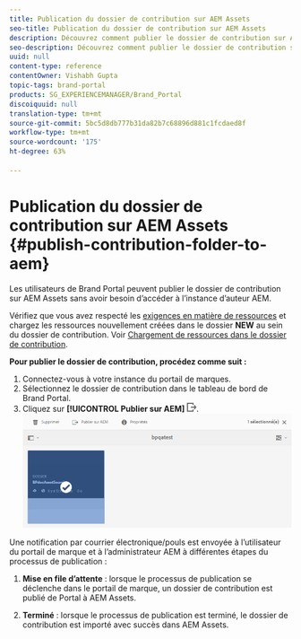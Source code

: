 ```yaml
---
title: Publication du dossier de contribution sur AEM Assets
seo-title: Publication du dossier de contribution sur AEM Assets
description: Découvrez comment publier le dossier de contribution sur AEM Assets dans Brand Portal.
seo-description: Découvrez comment publier le dossier de contribution sur AEM Assets dans Brand Portal.
uuid: null
content-type: reference
contentOwner: Vishabh Gupta
topic-tags: brand-portal
products: SG_EXPERIENCEMANAGER/Brand_Portal
discoiquuid: null
translation-type: tm+mt
source-git-commit: 5bc5d8db777b31da82b7c68896d881c1fcdaed8f
workflow-type: tm+mt
source-wordcount: '175'
ht-degree: 63%

---
```



# Publication du dossier de contribution sur AEM Assets {#publish-contribution-folder-to-aem}

Les utilisateurs de Brand Portal peuvent publier le dossier de contribution sur AEM Assets sans avoir besoin d’accéder à l’instance d’auteur AEM.

Vérifiez que vous avez respecté les [exigences en matière de ressources](brand-portal-download-asset-requirements.md) et chargez les ressources nouvellement créées dans le dossier **NEW** au sein du dossier de contribution. Voir [Chargement de ressources dans le dossier de contribution](brand-portal-upload-assets-to-contribution-folder.md).

**Pour publier le dossier de contribution, procédez comme suit :**

1. Connectez-vous à votre instance du portail de marques.
1. Sélectionnez le dossier de contribution dans le tableau de bord de Brand Portal.
1. Cliquez sur **[!UICONTROL Publier sur AEM]** ![](assets/export.png).
   ![](assets/publish-contribution-folder-to-aem.png)

Une notification par courrier électronique/pouls est envoyée à l’utilisateur du portail de marque et à l’administrateur AEM à différentes étapes du processus de publication :
1. **Mise en file d’attente** : lorsque le processus de publication se déclenche dans le portail de marque, un dossier de contribution est publié de Portal à AEM Assets.

1. **Terminé** : lorsque le processus de publication est terminé, le dossier de contribution est importé avec succès dans AEM Assets.


